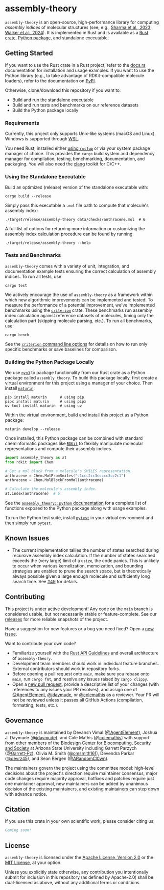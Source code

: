 # assembly-theory

`assembly-theory` is an open-source, high-performance library for computing *assembly indices* of molecular structures (see, e.g., [Sharma et al., 2023](https://doi.org/10.1038/s41586-023-06600-9); [Walker et al., 2024](https://doi.org/10.1098/rsif.2024.0367)).
It is implemented in Rust and is available as a [Rust crate](https://crates.io/crates/assembly-theory), [Python package](https://pypi.org/project/assembly-theory/), and standalone executable. 


## Getting Started

If you want to use the Rust crate in a Rust project, refer to the [docs.rs](https://docs.rs/assembly-theory) documentation for installation and usage examples.
If you want to use the Python library (e.g., to take advantage of RDKit-compatible molecule loaders), refer to the documentation on [PyPI](https://pypi.org/project/assembly-theory/).

Otherwise, clone/download this repository if you want to:

- Build and run the standalone executable
- Build and run tests and benchmarks on our reference datasets
- Build the Python package locally


### Requirements

Currently, this project only supports Unix-like systems (macOS and Linux).
Windows is supported through [WSL](https://learn.microsoft.com/en-us/windows/wsl/install).

You need Rust, installed either [using `rustup`](https://www.rust-lang.org/tools/install) or via your system package manager of choice.
This provides the `cargo` build system and dependency manager for compilation, testing, benchmarking, documentation, and packaging.
You will also need the [clang](https://clang.llvm.org) toolkit for C/C++.


### Using the Standalone Executable

Build an optimized (release) version of the standalone executable with:

```shell
cargo build --release
```

Simply pass this executable a `.mol` file path to compute that molecule's assembly index:

```shell
./target/release/assembly-theory data/checks/anthracene.mol  # 6
```

A full list of options for returning more information or customizing the assembly index calculation procedure can be found by running:

```shell
./target/release/assembly-theory --help
```


### Tests and Benchmarks

`assembly-theory` comes with a variety of unit, integration, and documentation example tests ensuring the correct calculation of assembly indices.
To run all tests, use:

```shell
cargo test
```

We actively encourage the use of `assembly-theory` as a framework within which new algorithmic improvements can be implemented and tested.
To measure the performance of a potential improvement, we've implemented benchmarks using the [`criterion`](https://crates.io/crates/criterion) crate.
These benchmarks run assembly index calculation against reference datasets of molecules, timing only the calculation part (skipping molecule parsing, etc.).
To run all benchmarks, use:

```shell
cargo bench
```

See the [`criterion` command line options](https://bheisler.github.io/criterion.rs/book/user_guide/command_line_options.html) for details on how to run only specific benchmarks or save baselines for comparison.


### Building the Python Package Locally

We use [`pyo3`](https://crates.io/crates/pyo3) to package functionality from our Rust crate as a Python package called `assembly_theory`.
To build this package locally, first create a virtual environment for this project using a manager of your choice.
Then install [`maturin`](https://pypi.org/project/maturin/):

```shell
pip install maturin      # using pip
pipx install maturin     # using pipx
uv tool install maturin  # using uv
```

Within the virtual environment, build and install this project as a Python package:

```shell
maturin develop --release
```

Once installed, this Python package can be combined with standard cheminformatic packages like [`RDKit`](https://www.rdkit.org/docs/index.html#) to flexibly manipulate molecular representations and compute their assembly indices.

```python
import assembly_theory as at
from rdkit import Chem

# Get a mol block from a molecule's SMILES representation.
anthracene = Chem.MolFromSmiles("c1ccc2cc3ccccc3cc2c1")
anthracene = Chem.MolBlockFromMol(anthracene)

# Calculate the molecule's assembly index.
at.index(anthracene)  # 6
```

See the [`assembly_theory::python` documentation](https://docs.rs/assembly-theory/latest/assembly_theory/python) for a complete list of functions exposed to the Python package along with usage examples.

To run the Python test suite, install [`pytest`](https://pypi.org/project/pytest/) in your virtual environment and then simply run `pytest`.


## Known Issues

- The current implementation tallies the number of states searched during recursive assembly index calculation.
If the number of states searched exceeds the (very large) limit of a `usize`, the code panics.
This is unlikely to occur when various kernelization, memoization, and bounding strategies are enabled to prune the search space, but is theoretically always possible given a large enough molecule and sufficiently long search time.
See [#49](https://github.com/DaymudeLab/assembly-theory/issues/49) for details.


## Contributing

This project is under active development!
Any code on the `main` branch is considered usable, but not necessarily stable or feature-complete.
See our [releases](https://github.com/DaymudeLab/assembly-theory/releases) for more reliable snapshots of the project.

Have a suggestion for new features or a bug you need fixed?
Open a [new issue](https://github.com/DaymudeLab/assembly-theory/issues/new).

Want to contribute your own code?

- Familiarize yourself with the [Rust API Guidelines](https://github.com/DaymudeLab/assembly-theory/compare) and overall architecture of `assembly-theory`.
- Development team members should work in individual feature branches.
External contributors should work in repository forks.
- Before opening a pull request onto `main`, make sure you rebase onto `main`, run `cargo fmt`, and resolve any issues raised by `cargo clippy`.
- Open a [new pull request](https://github.com/DaymudeLab/assembly-theory/compare), provide a descriptive list of your changes (with references to any issues your PR resolves), and assign one of [@AgentElement](https://github.com/AgentElement), [@jdaymude](https://github.com/jdaymude), or [@colemathis](https://github.com/colemathis) as a reviewer. 
Your PR will not be reviewed unless it passes all GitHub Actions (compilation, formatting, tests, etc.).


## Governance

`assembly-theory` is maintained by Devansh Vimal ([@AgentElement](https://github.com/AgentElement)), Joshua J. Daymude ([@jdaymude](https://github.com/jdaymude)), and Cole Mathis ([@colemathis](https://github.com/colemathis)) with support from other members of the [Biodesign Center for Biocomputing, Security and Society](https://biodesign.asu.edu/biocomputing-security-and-society/) at Arizona State University including Garrett Parzych ([@Garrett-Pz](https://github.com/Garrett-Pz)), Olivia M. Smith ([@omsmith161](https://github.com/omsmith161)), Devendra Parkar ([@devrz45](https://github.com/devrz45)), and Sean Bergen ([@ARandomCl0wn](https://github.com/ARandomCl0wn)).

The maintainers govern the project using the committee model: high-level decisions about the project's direction require maintainer consensus, major code changes require majority approval, hotfixes and patches require just one maintainer approval, new maintainers can be added by unanimous decision of the existing maintainers, and existing maintainers can step down with advance notice.


## Citation

If you use this crate in your own scientific work, please consider citing us:

```bibtex
Coming soon!
```


## License

`assembly-theory` is licensed under the [Apache License, Version 2.0](https://choosealicense.com/licenses/apache-2.0/) or the [MIT License](https://choosealicense.com/licenses/mit/), at your option.

Unless you explicitly state otherwise, any contribution you intentionally submit for inclusion in this repository (as defined by Apache-2.0) shall be dual-licensed as above, without any additional terms or conditions.
